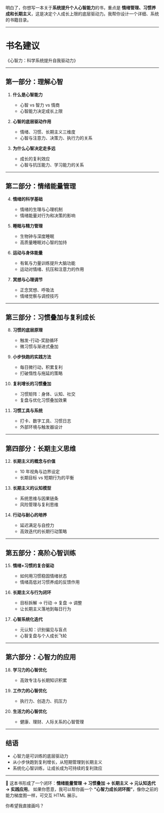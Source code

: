 明白了，你想写一本关于**系统提升个人心智能力**的书，重点是 **情绪管理、习惯养成和长期主义**，这是决定个人成长上限的底层驱动力。我帮你设计一个详细、系统的书籍目录。

---

# 书名建议

《心智力：科学系统提升自我驱动力》

---

## 第一部分：理解心智

1. **什么是心智能力**

   * 心智 vs 智力 vs 情商
   * 心智能力决定成长上限
2. **心智的底层驱动作用**

   * 情绪、习惯、长期主义三维度
   * 心智与注意力、决策力、执行力的关系
3. **为什么心智决定走多远**

   * 成长的复利效应
   * 心智与抗压能力、学习能力的关系

---

## 第二部分：情绪能量管理

4. **情绪的科学基础**

   * 情绪的生理与心理机制
   * 情绪能量对行为和决策的影响
5. **睡眠与精力管理**

   * 生物钟与深度睡眠
   * 高质量睡眠对心智的加持
6. **运动与身体能量**

   * 有氧与力量训练提升大脑功能
   * 运动对情绪、抗压和注意力的作用
7. **冥想与心理调节**

   * 正念冥想、呼吸法
   * 情绪觉察与调控技巧

---

## 第三部分：习惯叠加与复利成长

8. **习惯的底层原理**

   * 触发-行动-奖励循环
   * 微习惯与渐进式叠加
9. **小步快跑的实践方法**

   * 每日微行动，积累复利
   * 打破惰性与拖延的策略
10. **复利增长的习惯叠加**

    * 习惯矩阵：身体、认知、社交
    * 复盘与优化习惯叠加效果
11. **习惯工具与系统**

    * 打卡、数字工具、习惯日志
    * 外部环境与触发器设计

---

## 第四部分：长期主义思维

12. **长期主义的概念与价值**

    * 10 年视角与边界设定
    * 长期目标 vs 短期行为的平衡
13. **长期主义的认知模型**

    * 系统思维与因果链条
    * 风险管理与复利思维
14. **行动与耐心的培养**

    * 延迟满足与自控力
    * 高效迭代的长期行动策略

---

## 第五部分：高阶心智训练

15. **情绪+习惯的复合驱动**

    * 如何用习惯稳固情绪状态
    * 情绪高低对习惯养成的反馈作用
16. **长期主义与行为闭环**

    * 目标拆解 → 行动 → 复盘 → 调整
    * 让长期主义落地到每日行为
17. **心智系统化迭代**

    * 元认知：识别偏见与盲点
    * 心智复盘与个人成长飞轮

---

## 第六部分：心智力的应用

18. **学习力的心智优化**

    * 高效专注与长期知识积累
19. **工作力的心智优化**

    * 执行力、创造力、抗压力
20. **生活力的心智优化**

    * 健康、理财、人际关系的心智管理

---

## 结语

* 心智力是可训练的底层驱动力
* 从小步快跑到复利增长，从短期管理到长期主义
* 系统化心智训练，让成长成为可持续的复利效应

---

📌 这本书形成了一个闭环：**情绪能量管理 → 习惯叠加 → 长期主义 → 元认知迭代 → 实践应用**。
如果你愿意，我可以帮你画一个 **“心智力成长闭环图”**，像你之前的能力梯度图一样，可交互 HTML 展示。

你希望我直接画吗？
